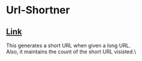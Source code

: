 # Url-Shortner

## [Link](https://mysterious-tor-64631.herokuapp.com/)
This generates a short URL when given a long URL.\
Also, it maintains the count of the short URL visisted.\



